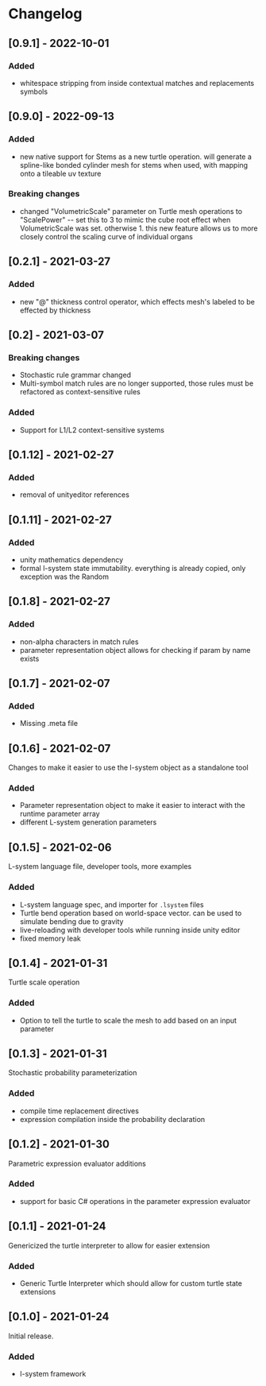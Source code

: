 # Changelog

## [0.9.1] - 2022-10-01

### Added

- whitespace stripping from inside contextual matches and replacements symbols

## [0.9.0] - 2022-09-13

### Added

- new native support for Stems as a new turtle operation. will generate a spline-like bonded cylinder mesh for stems when used, with mapping onto a tileable uv texture

### Breaking changes

- changed "VolumetricScale" parameter on Turtle mesh operations to "ScalePower" -- set this to 3 to mimic the cube root effect when VolumetricScale was set. otherwise 1. this new feature allows us to more closely control the scaling curve of individual organs

## [0.2.1] - 2021-03-27

### Added

- new "@" thickness control operator, which effects mesh's labeled to be effected by thickness

## [0.2] - 2021-03-07

### Breaking changes

- Stochastic rule grammar changed
- Multi-symbol match rules are no longer supported, those rules must be refactored as context-sensitive rules

### Added

- Support for L1/L2 context-sensitive systems

## [0.1.12] - 2021-02-27

### Added

- removal of unityeditor references

## [0.1.11] - 2021-02-27

### Added

- unity mathematics dependency
- formal l-system state immutability. everything is already copied, only exception was the Random

## [0.1.8] - 2021-02-27

### Added

- non-alpha characters in match rules
- parameter representation object allows for checking if param by name exists

## [0.1.7] - 2021-02-07

### Added

- Missing .meta file

## [0.1.6] - 2021-02-07

Changes to make it easier to use the l-system object as a standalone tool

### Added

- Parameter representation object to make it easier to interact with the runtime parameter array
- different L-system generation parameters

## [0.1.5] - 2021-02-06

L-system language file, developer tools, more examples

### Added

- L-system language spec, and importer for `.lsystem` files
- Turtle bend operation based on world-space vector. can be used to simulate bending due to gravity
- live-reloading with developer tools while running inside unity editor
- fixed memory leak

## [0.1.4] - 2021-01-31

Turtle scale operation

### Added

- Option to tell the turtle to scale the mesh to add based on an input parameter

## [0.1.3] - 2021-01-31

Stochastic probability parameterization

### Added

- compile time replacement directives
- expression compilation inside the probability declaration

## [0.1.2] - 2021-01-30

Parametric expression evaluator additions

### Added

- support for basic C# operations in the parameter expression evaluator

## [0.1.1] - 2021-01-24

Genericized the turtle interpreter to allow for easier extension

### Added

- Generic Turtle Interpreter which should allow for custom turtle state extensions

## [0.1.0] - 2021-01-24

Initial release.

### Added

- l-system framework
